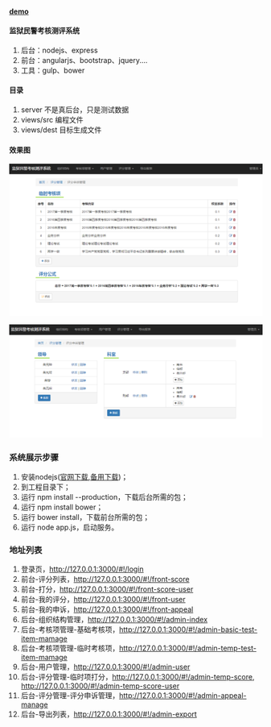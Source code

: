 #### [demo](http://120.77.16.144:3000/#!/admin-index)

####  监狱民警考核测评系统
1. 后台：nodejs、express 
2. 前台：angularjs、bootstrap、jquery....
3. 工具：gulp、bower


####  目录
1. server 不是真后台，只是测试数据
2. views/src 编程文件
3. views/dest 目标生成文件

#### 效果图

![image](docs/1.png)

![image](docs/2.png)



### 系统展示步骤
1.  安装nodejs([官网下载](https://nodejs.org/en/download/),[备用下载](http://pan.baidu.com/s/1pK7X0jp))；
2.  到工程目录下；
3.  运行 npm install --production，下载后台所需的包；
4.  运行 npm install bower；
5.  运行 bower install，下载前台所需的包；
6.  运行 node app.js，启动服务。


### 地址列表
1.  登录页，http://127.0.0.1:3000/#!/login
2.  前台-评分列表，http://127.0.0.1:3000/#!/front-score
3.  前台-打分，http://127.0.0.1:3000/#!/front-score-user
4.  前台-我的评分，http://127.0.0.1:3000/#!/front-user
5.  前台-我的申诉，http://127.0.0.1:3000/#!/front-appeal
6.  后台-组织结构管理，http://127.0.0.1:3000/#!/admin-index
7.  后台-考核项管理-基础考核项，http://127.0.0.1:3000/#!/admin-basic-test-item-mamage
8.  后台-考核项管理-临时考核项，http://127.0.0.1:3000/#!/admin-temp-test-item-mamage
9.  后台-用户管理，http://127.0.0.1:3000/#!/admin-user
10.  后台-评分管理-临时项打分，http://127.0.0.1:3000/#!/admin-temp-score,  http://127.0.0.1:3000/#!/admin-temp-score-user
11.  后台-评分管理-评分申诉管理，http://127.0.0.1:3000/#!/admin-appeal-manage
12.  后台-导出列表，http://127.0.0.1:3000/#!/admin-export